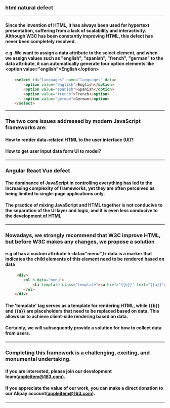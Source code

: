 ### html natural defect
---
#### Since the invention of HTML, it has always been used for hypertext presentation, suffering from a lack of scalability and interactivity. Although W3C has been constantly improving HTML, this defect has never been completely resolved. 
#### e.g. We want to assign a data attribute to the select element, and when we assign values such as "english", "spanish", "french", "german" to the data attribute, it can automatically generate four option elements like &lt;option value="english"&gt;English&lt;/option&gt;
```html
    <select id="languages" name="languages" data>  
        <option value="english">English</option>  
        <option value="spanish">Spanish</option>  
        <option value="french">French</option>  
        <option value="german">German</option>  
    </select>  
```
---
### The two core issues addressed by modern JavaScript frameworks are:
#### How to render data-related HTML to the user interface (UI)?
#### How to get user input data form UI to model?
---
### Angular React Vue defect
#### The dominance of JavaScript in controlling everything has led to the increasing complexity of frameworks, yet they are often perceived as being limited to single-page applications only.
#### The practice of mixing JavaScript and HTML together is not conducive to the separation of the UI layer and logic, and it is even less conducive to the development of HTML
---
### Nowadays, we strongly recommend that W3C improve HTML, but before W3C makes any changes, we propose a solution
#### e.g ol has a custom attribute h-data="menu",h-data is a marker that indicates the child elements of this element need to be rendered based on data
```html
     <div>
        <ol h-data="menu">
            <li template class="template"><a href="{{b}}" text="{{a}}"></a></li>
        </ol>
    </div>
```
#### The 'template' tag serves as a template for rendering HTML, while {{b}} and {{a}} are placeholders that need to be replaced based on data. This allows us to achieve client-side rendering based on data.
#### Certainly, we will subsequently provide a solution for how to collect data from users.
---
### Completing this framework is a challenging, exciting, and monumental undertaking.
#### If you are interested, please join our development team(appleitem@163.com).
#### If you appreciate the value of our work, you can make a direct donation to our Alipay account(appleitem@163.com).
---
